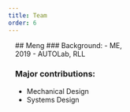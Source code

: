 ```yaml
---
title: Team
order: 6
---
```


<style scoped>
.person {
    float: left;
    padding: 0 1em;
    width: 48%;
}
</style>

<div class="person" markdown="1">
## Meng 
### Background:
- ME, 2019
- AUTOLab, RLL

### Major contributions:
- Mechanical Design
- Systems Design
</div>


<div style="clear: both;"></div>
